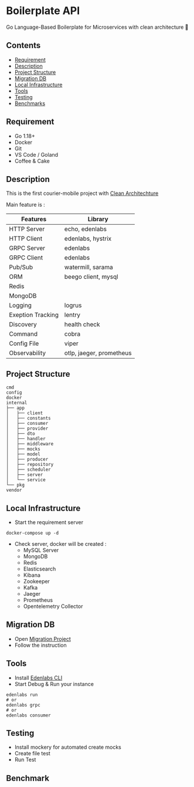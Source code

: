 # Boilerplate API
Go Language-Based Boilerplate for Microservices with clean architecture 🚀

## Contents
- [Requirement](#requirement)
- [Description](#description)
- [Project Structure](#project-structure)
- [Migration DB](#migration-db)
- [Local Infrastructure](#local-infrastructure)
- [Tools](#tools)
- [Testing](#testing)
- [Benchmarks](#benchmarks)

## Requirement
- Go 1.18+
- Docker
- Git
- VS Code / Goland
- Coffee & Cake

## Description
This is the first courier-mobile project with [Clean Architechture](https://blog.cleancoder.com/uncle-bob/2012/08/13/the-clean-architecture.html) 

Main feature is :

| Features | Library |
| -------- | ------- |
| HTTP Server | echo, edenlabs |
| HTTP Client | edenlabs, hystrix |
| GRPC Server | edenlabs |
| GRPC Client | edenlabs |
| Pub/Sub     | watermill, sarama |
| ORM         | beego client, mysql |
| Redis       | |
| MongoDB     | |
| Logging     | logrus |
| Exeption Tracking | lentry |
| Discovery | health check |
| Command     | cobra |
| Config File | viper |
| Observability | otlp, jaeger, prometheus |


## Project Structure
```
cmd
config
docker
internal
├── app
│   ├── client
│   ├── constants
│   ├── consumer
│   ├── provider
│   ├── dto
│   ├── handler
│   ├── middleware
│   ├── mocks
│   ├── model
│   ├── producer
│   ├── repository
│   ├── scheduler
│   ├── server
│   └── service
└── pkg
vendor
```

## Local Infrastructure
- Start the requirement server
```
docker-compose up -d
```
- Check server, docker will be created :
  - MySQL Server
  - MongoDB
  - Redis
  - Elasticsearch
  - Kibana
  - Zookeeper
  - Kafka
  - Jaeger
  - Prometheus
  - Opentelemetry Collector

## Migration DB
- Open [Migration Project](https://git.edenfarm.id/project-version3/erp-databases)
- Follow the instruction

## Tools
- Install [Edenlabs CLI](https://git.edenfarm.id/edenlabs/cli)
- Start Debug & Run your instance
```
edenlabs run
# or
edenlabs grpc
# or
edenlabs consumer
```

## Testing
- Install mockery for automated create mocks
- Create file test
- Run Test

## Benchmark

